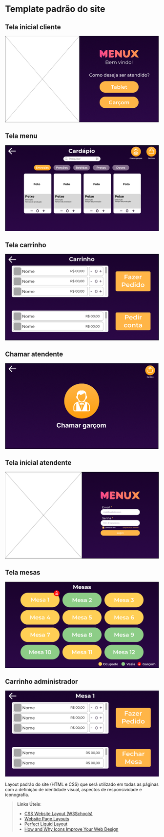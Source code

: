 # Template padrão do site

## Tela inicial cliente
![Exemplo de tela inicial cliente](img/cliente-inicial.png)

## Tela menu
![Exemplo de tela menu](img/menu.png)

## Tela carrinho
![Exemplo de tela carrinho](img/carrinho.png)

## Chamar atendente
![Exemplo de tela atendente](img/chamar-garcom.png)

## Tela inicial atendente
![Exemplo de tela inicial atendente](img/atendente-inicial.png)

## Tela mesas
![Exemplo de tela mesas](img/mesas.png)

## Carrinho administrador
![Exemplo de tela admnistrador](img/carrinho-adm.png)


Layout padrão do site (HTML e CSS) que será utilizado em todas as páginas com a definição de identidade visual, aspectos de responsividade e iconografia.

> **Links Úteis**:
>
> - [CSS Website Layout (W3Schools)](https://www.w3schools.com/css/css_website_layout.asp)
> - [Website Page Layouts](http://www.cellbiol.com/bioinformatics_web_development/chapter-3-your-first-web-page-learning-html-and-css/website-page-layouts/)
> - [Perfect Liquid Layout](https://matthewjamestaylor.com/perfect-liquid-layouts)
> - [How and Why Icons Improve Your Web Design](https://usabilla.com/blog/how-and-why-icons-improve-you-web-design/)
